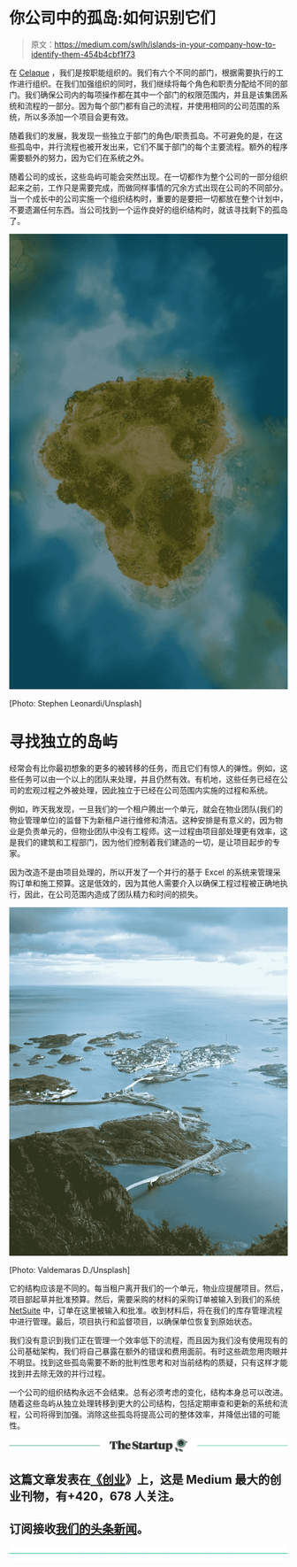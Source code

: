 # 你公司中的孤岛:如何识别它们

> 原文：<https://medium.com/swlh/islands-in-your-company-how-to-identify-them-454b4cbf1f73>

在 [Celaque](http://www.celaque.net/) ，我们是按职能组织的。我们有六个不同的部门，根据需要执行的工作进行组织。在我们加强组织的同时，我们继续将每个角色和职责分配给不同的部门。我们确保公司内的每项操作都在其中一个部门的权限范围内，并且是该集团系统和流程的一部分。因为每个部门都有自己的流程，并使用相同的公司范围的系统，所以多添加一个项目会更有效。

随着我们的发展，我发现一些独立于部门的角色/职责孤岛。不可避免的是，在这些孤岛中，并行流程也被开发出来，它们不属于部门的每个主要流程。额外的程序需要额外的努力，因为它们在系统之外。

随着公司的成长，这些岛屿可能会突然出现。在一切都作为整个公司的一部分组织起来之前，工作只是需要完成，而做同样事情的冗余方式出现在公司的不同部分。当一个成长中的公司实施一个组织结构时，重要的是要把一切都放在整个计划中，不要遗漏任何东西。当公司找到一个运作良好的组织结构时，就该寻找剩下的孤岛了。

![](img/25a26f3c79cb09a50c918b7bc3ec9e98.png)

[Photo: Stephen Leonardi/Unsplash]

# 寻找独立的岛屿

经常会有比你最初想象的更多的被转移的任务，而且它们有惊人的弹性。例如，这些任务可以由一个以上的团队来处理，并且仍然有效。有机地，这些任务已经在公司的宏观过程之外被处理，因此独立于已经在公司范围内实施的过程和系统。

例如，昨天我发现，一旦我们的一个租户腾出一个单元，就会在物业团队(我们的物业管理单位)的监督下为新租户进行维修和清洁。这种安排是有意义的，因为物业是负责单元的，但物业团队中没有工程师。这一过程由项目部处理更有效率，这是我们的建筑和工程部门，因为他们控制着我们建造的一切，是让项目起步的专家。

因为改造不是由项目处理的，所以开发了一个并行的基于 Excel 的系统来管理采购订单和施工预算。这是低效的，因为其他人需要介入以确保工程过程被正确地执行，因此，在公司范围内造成了团队精力和时间的损失。

![](img/8fdf48381ac5984724ac535b617c0ddc.png)

[Photo: Valdemaras D./Unsplash]

它的结构应该是不同的。每当租户离开我们的一个单元，物业应提醒项目。然后，项目部起草并批准预算。然后，需要采购的材料的采购订单被输入到我们的系统 [NetSuite](http://www.netsuite.com/) 中，订单在这里被输入和批准。收到材料后，将在我们的库存管理流程中进行管理。最后，项目执行和监督项目，以确保单位恢复到原始状态。

我们没有意识到我们正在管理一个效率低下的流程，而且因为我们没有使用现有的公司基础架构，我们将自己暴露在额外的错误和费用面前。有时这些疏忽用肉眼并不明显。找到这些孤岛需要不断的批判性思考和对当前结构的质疑，只有这样才能找到并去除无效的并行过程。

一个公司的组织结构永远不会结束。总有必须考虑的变化，结构本身总可以改进。随着这些岛屿从独立处理转移到更大的公司结构，包括定期审查和更新的系统和流程，公司将得到加强。消除这些孤岛将提高公司的整体效率，并降低出错的可能性。

[![](img/308a8d84fb9b2fab43d66c117fcc4bb4.png)](https://medium.com/swlh)

## 这篇文章发表在[《创业](https://medium.com/swlh)》上，这是 Medium 最大的创业刊物，有+420，678 人关注。

## 订阅接收[我们的头条新闻](http://growthsupply.com/the-startup-newsletter/)。

[![](img/b0164736ea17a63403e660de5dedf91a.png)](https://medium.com/swlh)